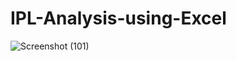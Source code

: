 # IPL-Analysis-using-Excel

![Screenshot (101)](https://github.com/user-attachments/assets/c5ab5fb6-8728-4b35-b865-fce5aba1b16a)
